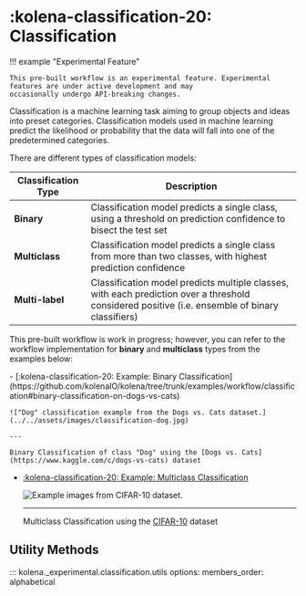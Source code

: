 
# :kolena-classification-20: Classification

!!! example "Experimental Feature"

    This pre-built workflow is an experimental feature. Experimental features are under active development and may
    occasionally undergo API-breaking changes.

Classification is a machine learning task aiming to group objects and ideas into preset categories.
Classification models used in machine learning predict the likelihood or probability that the data will fall into
one of the predetermined categories.

There are different types of classification models:

| Classification Type | Description                                                                                                                                     |
| ------------------- | ----------------------------------------------------------------------------------------------------------------------------------------------- |
| **Binary**          | Classification model predicts a single class, using a threshold on prediction confidence to bisect the test set                                 |
| **Multiclass**      | Classification model predicts a single class from more than two classes, with highest prediction confidence                                     |
| **Multi-label**     | Classification model predicts multiple classes, with each prediction over a threshold considered positive (i.e. ensemble of binary classifiers) |

This pre-built workflow is work in progress; however, you can refer to the workflow implementation for **binary**
and **multiclass** types from the examples below:

<div class="grid cards" markdown>
- [:kolena-classification-20: Example: Binary Classification](https://github.com/kolenaIO/kolena/tree/trunk/examples/workflow/classification#binary-classification-on-dogs-vs-cats)

    !["Dog" classification example from the Dogs vs. Cats dataset.](../../assets/images/classification-dog.jpg)

    ---

    Binary Classification of class "Dog" using the [Dogs vs. Cats](https://www.kaggle.com/c/dogs-vs-cats) dataset

- [:kolena-classification-20: Example: Multiclass Classification](https://github.com/kolenaIO/kolena/tree/trunk/examples/workflow/classification#multiclass-classification-on-cifar-10)

    ![Example images from CIFAR-10 dataset.](../../assets/images/CIFAR-10.jpg)

    ---

    Multiclass Classification using the [CIFAR-10](https://www.cs.toronto.edu/~kriz/cifar.html) dataset

</div>

## Utility Methods

::: kolena._experimental.classification.utils
    options:
      members_order: alphabetical
